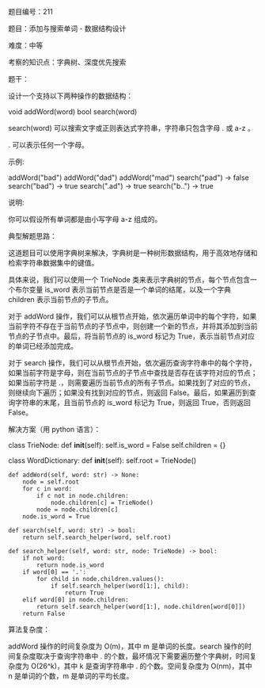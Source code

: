 题目编号：211

题目：添加与搜索单词 - 数据结构设计

难度：中等

考察的知识点：字典树、深度优先搜索

题干：

设计一个支持以下两种操作的数据结构：

void addWord(word)
bool search(word)

search(word) 可以搜索文字或正则表达式字符串，字符串只包含字母 . 或 a-z 。

. 可以表示任何一个字母。

示例:

addWord("bad")
addWord("dad")
addWord("mad")
search("pad") -> false
search("bad") -> true
search(".ad") -> true
search("b..") -> true

说明:

你可以假设所有单词都是由小写字母 a-z 组成的。

典型解题思路：

这道题目可以使用字典树来解决，字典树是一种树形数据结构，用于高效地存储和检索字符串数据集中的键值。

具体来说，我们可以使用一个 TrieNode 类来表示字典树的节点，每个节点包含一个布尔变量 is_word 表示当前节点是否是一个单词的结尾，以及一个字典 children 表示当前节点的子节点。

对于 addWord 操作，我们可以从根节点开始，依次遍历单词中的每个字符，如果当前字符不存在于当前节点的子节点中，则创建一个新的节点，并将其添加到当前节点的子节点中。最后，将当前节点的 is_word 标记为 True，表示当前节点对应的单词已经添加完成。

对于 search 操作，我们可以从根节点开始，依次遍历查询字符串中的每个字符，如果当前字符是字母，则在当前节点的子节点中查找是否存在该字符对应的节点；如果当前字符是 .，则需要遍历当前节点的所有子节点。如果找到了对应的节点，则继续向下遍历；如果没有找到对应的节点，则返回 False。最后，如果遍历到查询字符串的末尾，且当前节点的 is_word 标记为 True，则返回 True，否则返回 False。

解决方案（用 python 语言）：

class TrieNode:
    def __init__(self):
        self.is_word = False
        self.children = {}

class WordDictionary:
    def __init__(self):
        self.root = TrieNode()

    def addWord(self, word: str) -> None:
        node = self.root
        for c in word:
            if c not in node.children:
                node.children[c] = TrieNode()
            node = node.children[c]
        node.is_word = True

    def search(self, word: str) -> bool:
        return self.search_helper(word, self.root)

    def search_helper(self, word: str, node: TrieNode) -> bool:
        if not word:
            return node.is_word
        if word[0] == '.':
            for child in node.children.values():
                if self.search_helper(word[1:], child):
                    return True
        elif word[0] in node.children:
            return self.search_helper(word[1:], node.children[word[0]])
        return False

算法复杂度：

addWord 操作的时间复杂度为 O(m)，其中 m 是单词的长度。search 操作的时间复杂度取决于查询字符串中 . 的个数，最坏情况下需要遍历整个字典树，时间复杂度为 O(26^k)，其中 k 是查询字符串中 . 的个数。空间复杂度为 O(nm)，其中 n 是单词的个数，m 是单词的平均长度。